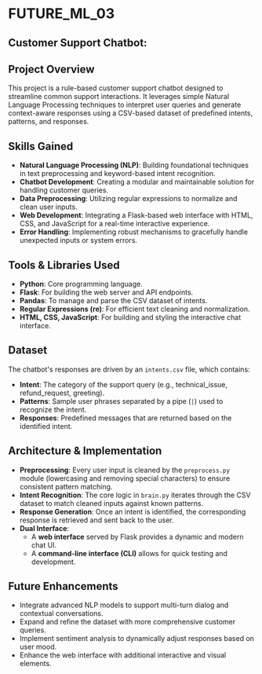 # FUTURE_ML_03


## Customer Support Chatbot:

## Project Overview
This project is a rule-based customer support chatbot designed to streamline common support interactions. It leverages simple Natural Language Processing techniques to interpret user queries and generate context-aware responses using a CSV-based dataset of predefined intents, patterns, and responses.

## Skills Gained
- **Natural Language Processing (NLP)**: Building foundational techniques in text preprocessing and keyword-based intent recognition.
- **Chatbot Development**: Creating a modular and maintainable solution for handling customer queries.
- **Data Preprocessing**: Utilizing regular expressions to normalize and clean user inputs.
- **Web Development**: Integrating a Flask-based web interface with HTML, CSS, and JavaScript for a real-time interactive experience.
- **Error Handling**: Implementing robust mechanisms to gracefully handle unexpected inputs or system errors.

## Tools & Libraries Used
- **Python**: Core programming language.
- **Flask**: For building the web server and API endpoints.
- **Pandas**: To manage and parse the CSV dataset of intents.
- **Regular Expressions (re)**: For efficient text cleaning and normalization.
- **HTML, CSS, JavaScript**: For building and styling the interactive chat interface.

## Dataset
The chatbot's responses are driven by an `intents.csv` file, which contains:
- **Intent**: The category of the support query (e.g., technical_issue, refund_request, greeting).
- **Patterns**: Sample user phrases separated by a pipe (`|`) used to recognize the intent.
- **Responses**: Predefined messages that are returned based on the identified intent.

## Architecture & Implementation
- **Preprocessing**: Every user input is cleaned by the `preprocess.py` module (lowercasing and removing special characters) to ensure consistent pattern matching.
- **Intent Recognition**: The core logic in `brain.py` iterates through the CSV dataset to match cleaned inputs against known patterns.
- **Response Generation**: Once an intent is identified, the corresponding response is retrieved and sent back to the user.
- **Dual Interface**:  
  - A **web interface** served by Flask provides a dynamic and modern chat UI.
  - A **command-line interface (CLI)** allows for quick testing and development.

## Future Enhancements
- Integrate advanced NLP models to support multi-turn dialog and contextual conversations.
- Expand and refine the dataset with more comprehensive customer queries.
- Implement sentiment analysis to dynamically adjust responses based on user mood.
- Enhance the web interface with additional interactive and visual elements.

